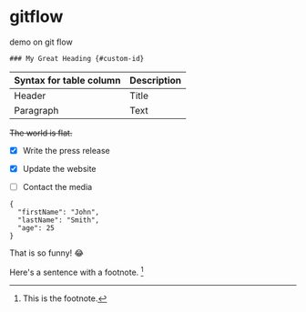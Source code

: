 # gitflow
demo on git flow


	### My Great Heading {#custom-id}


| Syntax for table column | Description |
| ----------- | ----------- |
| Header | Title |
| Paragraph | Text |


~~The world is flat.~~

- [x] Write the press release
- [X] Update the website
- [ ] Contact the media



```
{
  "firstName": "John",
  "lastName": "Smith",
  "age": 25
}
```

That is so funny! :joy:

Here's a sentence with a footnote. [^1]


[^1]: This is the footnote.
